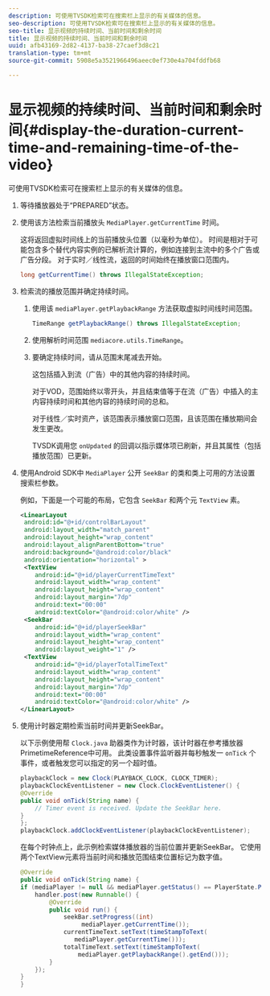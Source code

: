 ```yaml
---
description: 可使用TVSDK检索可在搜索栏上显示的有关媒体的信息。
seo-description: 可使用TVSDK检索可在搜索栏上显示的有关媒体的信息。
seo-title: 显示视频的持续时间、当前时间和剩余时间
title: 显示视频的持续时间、当前时间和剩余时间
uuid: afb43169-2d82-4137-ba38-27caef3d8c21
translation-type: tm+mt
source-git-commit: 5908e5a3521966496aeec0ef730e4a704fddfb68

---
```



# 显示视频的持续时间、当前时间和剩余时间{#display-the-duration-current-time-and-remaining-time-of-the-video}

可使用TVSDK检索可在搜索栏上显示的有关媒体的信息。

1. 等待播放器处于“PREPARED”状态。
1. 使用该方法检索当前播放头 `MediaPlayer.getCurrentTime` 时间。

   这将返回虚拟时间线上的当前播放头位置（以毫秒为单位）。 时间是相对于可能包含多个替代内容实例的已解析流计算的，例如连接到主流中的多个广告或广告分段。 对于实时／线性流，返回的时间始终在播放窗口范围内。

   ```java
   long getCurrentTime() throws IllegalStateException;
   ```

1. 检索流的播放范围并确定持续时间。
   1. 使用该 `mediaPlayer.getPlaybackRange` 方法获取虚拟时间线时间范围。

      ```java
      TimeRange getPlaybackRange() throws IllegalStateException;
      ```

   1. 使用解析时间范围 `mediacore.utils.TimeRange`。
   1. 要确定持续时间，请从范围末尾减去开始。

      这包括插入到流（广告）中的其他内容的持续时间。

      对于VOD，范围始终以零开头，并且结束值等于在流（广告）中插入的主内容持续时间和其他内容的持续时间的总和。

      对于线性／实时资产，该范围表示播放窗口范围，且该范围在播放期间会发生更改。

      TVSDK调用您 `onUpdated` 的回调以指示媒体项已刷新，并且其属性（包括播放范围）已更新。

1. 使用Android SDK中 `MediaPlayer` 公开 `SeekBar` 的类和类上可用的方法设置搜索栏参数。

   例如，下面是一个可能的布局，它包含 `SeekBar` 和两个元 `TextView` 素。

   ```xml
   <LinearLayout 
    android:id="@+id/controlBarLayout" 
    android:layout_width="match_parent" 
    android:layout_height="wrap_content" 
    android:layout_alignParentBottom="true" 
    android:background="@android:color/black" 
    android:orientation="horizontal" > 
    <TextView 
       android:id="@+id/playerCurrentTimeText" 
       android:layout_width="wrap_content" 
       android:layout_height="wrap_content" 
       android:layout_margin="7dp" 
       android:text="00:00" 
       android:textColor="@android:color/white" /> 
    <SeekBar 
       android:id="@+id/playerSeekBar" 
       android:layout_width="wrap_content" 
       android:layout_height="wrap_content" 
       android:layout_weight="1" /> 
    <TextView 
       android:id="@+id/playerTotalTimeText" 
       android:layout_width="wrap_content" 
       android:layout_height="wrap_content" 
       android:layout_margin="7dp" 
       android:text="00:00" 
       android:textColor="@android:color/white" /> 
   </LinearLayout>
   ```

1. 使用计时器定期检索当前时间并更新SeekBar。

   以下示例使用帮 `Clock.java` 助器类作为计时器，该计时器在参考播放器PrimetimeReference中可用。 此类设置事件监听器并每秒触发一 `onTick` 个事件，或者触发您可以指定的另一个超时值。

   ```java
   playbackClock = new Clock(PLAYBACK_CLOCK, CLOCK_TIMER); 
   playbackClockEventListener = new Clock.ClockEventListener() { 
   @Override 
   public void onTick(String name) { 
       // Timer event is received. Update the SeekBar here. 
   } 
   }; 
   playbackClock.addClockEventListener(playbackClockEventListener);
   ```

   在每个时钟点上，此示例检索媒体播放器的当前位置并更新SeekBar。 它使用两个TextView元素将当前时间和播放范围结束位置标记为数字值。

   ```java
   @Override 
   public void onTick(String name) { 
   if (mediaPlayer != null && mediaPlayer.getStatus() == PlayerState.PLAYING) { 
       handler.post(new Runnable() { 
           @Override 
           public void run() { 
               seekBar.setProgress((int)  
                    mediaPlayer.getCurrentTime()); 
               currentTimeText.setText(timeStampToText( 
                  mediaPlayer.getCurrentTime())); 
               totalTimeText.setText(timeStampToText( 
                   mediaPlayer.getPlaybackRange().getEnd())); 
           } 
       }); 
   } 
   }
   ```

